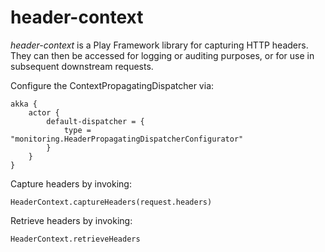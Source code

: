 # header-context

*header-context* is a Play Framework library for capturing HTTP headers. They can then be accessed for logging or auditing purposes, or for use in subsequent downstream requests.

Configure the ContextPropagatingDispatcher via:
```
akka {
    actor {
        default-dispatcher = {
            type = "monitoring.HeaderPropagatingDispatcherConfigurator"
        }
    }
}
```

Capture headers by invoking:
```
HeaderContext.captureHeaders(request.headers)
```

Retrieve headers by invoking:
```
HeaderContext.retrieveHeaders
```